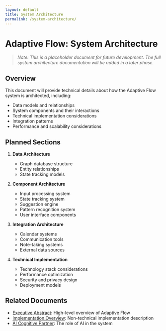 ```yaml
---
layout: default
title: System Architecture
permalink: /system-architecture/
---
```


# Adaptive Flow: System Architecture

> *Note: This is a placeholder document for future development. The full system architecture documentation will be added in a later phase.*

## Overview

This document will provide technical details about how the Adaptive Flow system is architected, including:

- Data models and relationships
- System components and their interactions
- Technical implementation considerations
- Integration patterns
- Performance and scalability considerations

## Planned Sections

1. **Data Architecture**
   - Graph database structure
   - Entity relationships
   - State tracking models

2. **Component Architecture**
   - Input processing system
   - State tracking system
   - Suggestion engine
   - Pattern recognition system
   - User interface components

3. **Integration Architecture**
   - Calendar systems
   - Communication tools
   - Note-taking systems
   - External data sources

4. **Technical Implementation**
   - Technology stack considerations
   - Performance optimization
   - Security and privacy design
   - Deployment models

## Related Documents
- [Executive Abstract](adaptive-flow-abstract.md): High-level overview of Adaptive Flow
- [Implementation Overview](adaptive-flow-implementation.md): Non-technical implementation description
- [AI Cognitive Partner](adaptive-flow-ai-role.md): The role of AI in the system


